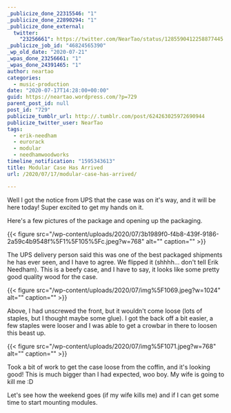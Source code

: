 ```yaml
---
_publicize_done_22315546: "1"
_publicize_done_22890294: "1"
_publicize_done_external:
  twitter:
    "23256661": https://twitter.com/NearTao/status/1285590412258877445
_publicize_job_id: "46824565390"
_wp_old_date: "2020-07-21"
_wpas_done_23256661: "1"
_wpas_done_24391465: "1"
author: neartao
categories:
  - music-production
date: "2020-07-17T14:28:00+00:00"
guid: https://neartao.wordpress.com/?p=729
parent_post_id: null
post_id: "729"
publicize_tumblr_url: http://.tumblr.com/post/624263025972690944
publicize_twitter_user: NearTao
tags:
  - erik-needham
  - eurorack
  - modular
  - needhamwoodworks
timeline_notification: "1595343613"
title: Modular Case Has Arrived
url: /2020/07/17/modular-case-has-arrived/

---
```

Well I got the notice from UPS that the case was on it's way, and it will be here today! Super excited to get my hands on it.

Here's a few pictures of the package and opening up the packaging.

{{< figure src="/wp-content/uploads/2020/07/3b1989f0-f4b8-439f-9186-2a59c4b9548f%5F1%5F105%5Fc.jpeg?w=768" alt="" caption="" >}}

The UPS delivery person said this was one of the best packaged shipments he has ever seen, and I have to agree. We flipped it (shhhh... don't tell Erik Needham). This is a beefy case, and I have to say, it looks like some pretty good quality wood for the case.

{{< figure src="/wp-content/uploads/2020/07/img%5F1069.jpeg?w=1024" alt="" caption="" >}}

Above, I had unscrewed the front, but it wouldn't come loose (lots of staples, but I thought maybe some glue). I got the back off a bit easier, a few staples were looser and I was able to get a crowbar in there to loosen this beast up.

{{< figure src="/wp-content/uploads/2020/07/img%5F1071.jpeg?w=768" alt="" caption="" >}}

Took a bit of work to get the case loose from the coffin, and it's looking good! This is much bigger than I had expected, woo boy. My wife is going to kill me :D

Let's see how the weekend goes (if my wife kills me) and if I can get some time to start mounting modules.
